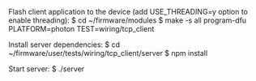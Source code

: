 Flash client application to the device (add USE_THREADING=y option to enable threading):
$ cd ~/firmware/modules
$ make -s all program-dfu PLATFORM=photon TEST=wiring/tcp_client

Install server dependencies:
$ cd ~/firmware/user/tests/wiring/tcp_client/server
$ npm install

Start server:
$ ./server
